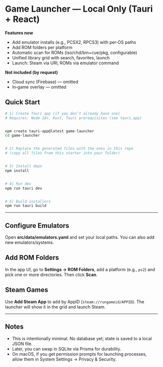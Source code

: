 # Game Launcher — Local Only (Tauri + React)

**Features now**

- Add emulator installs (e.g., PCSX2, RPCS3) with per‑OS paths
- Add ROM folders per platform
- Automatic scan for ROMs (iso/chd/bin+cue/pkg, configurable)
- Unified library grid with search, favorites, launch
- Launch: Steam via URI, ROMs via emulator command

**Not included (by request)**

- Cloud sync (Firebase) — omitted
- In‑game overlay — omitted

## Quick Start

```bash
# 1) Create Tauri app (if you don’t already have one)
# Requires: Node 18+, Rust, Tauri prerequisites (see tauri.app)


npm create tauri-app@latest game-launcher
cd game-launcher


# 2) Replace the generated files with the ones in this repo
# (copy all files from this starter into your folder)


# 3) Install deps
npm install


# 4) Run dev
npm run tauri dev


# 5) Build installers
npm run tauri build
```

---

## Configure Emulators

Open **src/data/emulators.yaml** and set your local paths. You can also add new emulators/systems.

## Add ROM Folders

In the app UI, go to **Settings → ROM Folders**, add a platform (e.g., `ps2`) and pick one or more directories. Then click **Scan**.

## Steam Games

Use **Add Steam App** to add by AppID (`steam://rungameid/APPID`). The launcher will show it in the grid and launch Steam.

---

## Notes

- This is intentionally minimal. No database yet; state is saved to a local JSON file.
- Later, you can swap in SQLite via Prisma for durability.
- On macOS, if you get permission prompts for launching processes, allow them in System Settings → Privacy & Security.
